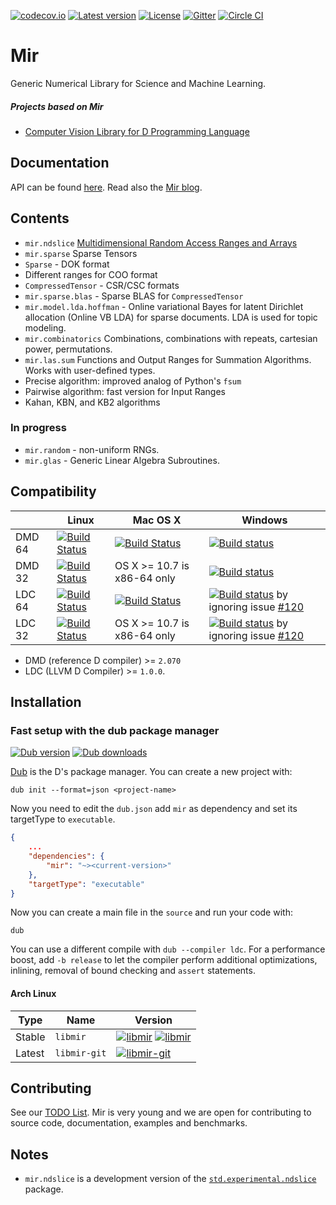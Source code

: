 [![codecov.io](https://codecov.io/github/libmir/mir/coverage.svg?branch=master)](https://codecov.io/github/libmir/mir?branch=master)
[![Latest version](https://img.shields.io/github/tag/libmir/mir.svg?maxAge=3600)](http://code.dlang.org/packages/mir)
[![License](https://img.shields.io/dub/l/mir.svg)](http://code.dlang.org/packages/mir)
[![Gitter](https://img.shields.io/gitter/room/libmir/public.svg)](https://gitter.im/libmir/public)
[![Circle CI](https://circleci.com/gh/libmir/mir.svg?style=svg)](https://circleci.com/gh/libmir/mir)

Mir
======
Generic Numerical Library for Science and Machine Learning.

##### Projects based on Mir
- [Computer Vision Library for D Programming Language](https://github.com/ljubobratovicrelja/dcv)

Documentation
-------------

API can be found [here](http://docs.mir.dlang.io/latest/index.html).
Read also the [Mir blog](http://blog.mir.dlang.io/).

Contents
--------

- `mir.ndslice` [Multidimensional Random Access Ranges and Arrays](http://docs.mir.dlang.io/latest/mir_ndslice.html)
- `mir.sparse` Sparse Tensors
 - `Sparse` - DOK format
 - Different ranges for COO format
 - `CompressedTensor` - CSR/CSC formats
- `mir.sparse.blas` - Sparse BLAS for `CompressedTensor`
- `mir.model.lda.hoffman` - Online variational Bayes for latent Dirichlet allocation (Online VB LDA) for sparse documents. LDA is used for topic modeling.
- `mir.combinatorics` Combinations, combinations with repeats, cartesian power, permutations.
- `mir.las.sum` Functions and Output Ranges for Summation Algorithms. Works with user-defined types.
 - Precise algorithm: improved analog of Python's `fsum`
 - Pairwise algorithm: fast version for Input Ranges
 - Kahan, KBN, and KB2 algorithms

### In progress

 - `mir.random` - non-uniform RNGs.
 - `mir.glas` - Generic Linear Algebra Subroutines.

Compatibility
-------------

|           | Linux | Mac OS X | Windows |
|-----------|-------|----------|---------|
| DMD 64 | [![Build Status](https://travis-ci.org/libmir/mir.svg?branch=master)](https://travis-ci.org/libmir/mir) | [![Build Status](https://travis-ci.org/libmir/mir.svg?branch=master)](https://travis-ci.org/libmir/mir) | [![Build status](https://ci.appveyor.com/api/projects/status/f2n4dih5s4c32q7u/branch/master?svg=true)](https://ci.appveyor.com/project/9il/mir/branch/master) |
| DMD 32 | [![Build Status](https://travis-ci.org/libmir/mir.svg?branch=master)](https://travis-ci.org/libmir/mir) | OS X >= 10.7 is x86-64 only | [![Build status](https://ci.appveyor.com/api/projects/status/f2n4dih5s4c32q7u/branch/master?svg=true)](https://ci.appveyor.com/project/9il/mir/branch/master) |
| LDC 64 | [![Build Status](https://travis-ci.org/libmir/mir.svg?branch=master)](https://travis-ci.org/libmir/mir) | [![Build Status](https://travis-ci.org/libmir/mir.svg?branch=master)](https://travis-ci.org/libmir/mir) | [![Build status](https://ci.appveyor.com/api/projects/status/f2n4dih5s4c32q7u/branch/master?svg=true)](https://ci.appveyor.com/project/9il/mir/branch/master) by ignoring issue [#120](https://github.com/libmir/mir/issues/120) |
| LDC 32 | [![Build Status](https://travis-ci.org/libmir/mir.svg?branch=master)](https://travis-ci.org/libmir/mir) | OS X >= 10.7 is x86-64 only | [![Build status](https://ci.appveyor.com/api/projects/status/f2n4dih5s4c32q7u/branch/master?svg=true)](https://ci.appveyor.com/project/9il/mir/branch/master) by ignoring issue [#120](https://github.com/libmir/mir/issues/120) |

- DMD (reference D compiler) >= `2.070`
- LDC (LLVM D Compiler) >= `1.0.0`.

Installation
------------

### Fast setup with the dub package manager

[![Dub version](https://img.shields.io/dub/v/mir.svg)](http://code.dlang.org/packages/mir)
[![Dub downloads](https://img.shields.io/dub/dt/mir.svg)](http://code.dlang.org/packages/mir)

[Dub](https://code.dlang.org/getting_started) is the D's package manager.
You can create a new project with:

```
dub init --format=json <project-name>
```

Now you need to edit the `dub.json` add `mir` as dependency and set its targetType to `executable`.

```json
{
	...
	"dependencies": {
		"mir": "~><current-version>"
	},
	"targetType": "executable"
}
```

Now you can create a main file in the `source` and run your code with:

```
dub
```

You can use a different compile with `dub --compiler ldc`.
For a performance boost, add `-b release` to let the compiler perform additional
optimizations, inlining, removal of bound checking and `assert` statements.

#### Arch Linux

| Type   | Name         | Version  |
|--------|--------------|----------|
| Stable | `libmir`     | [![libmir](https://img.shields.io/aur/version/libmir.svg)](https://aur.archlinux.org/packages/libmir/) [![libmir](https://img.shields.io/aur/votes/libmir.svg)](https://aur.archlinux.org/packages/libmir/) |
| Latest | `libmir-git` | [![libmir-git](https://img.shields.io/aur/version/libmir-git.svg)](https://aur.archlinux.org/packages/libmir-git/) |

Contributing
------------

See our [TODO List](https://github.com/libmir/mir/issues?q=is%3Aissue+is%3Aopen+label%3A%22New+Package%22).
Mir is very young and we are open for contributing to source code, documentation, examples and benchmarks.

Notes
-----

- `mir.ndslice` is a development version of the [`std.experimental.ndslice`](http://dlang.org/phobos/std_experimental_ndslice.html) package.
